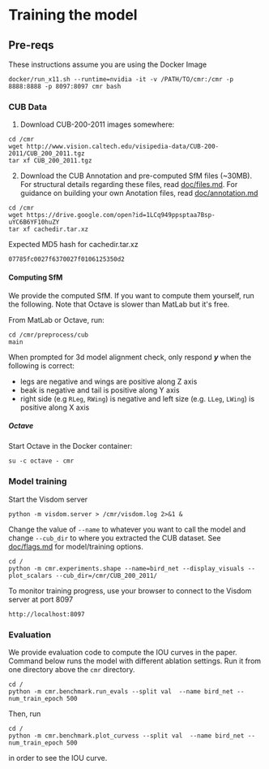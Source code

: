 # Training the model

## Pre-reqs

These instructions assume you are using the Docker Image

```
docker/run_x11.sh --runtime=nvidia -it -v /PATH/TO/cmr:/cmr -p 8888:8888 -p 8097:8097 cmr bash
```

### CUB Data

1. Download CUB-200-2011 images somewhere:

```
cd /cmr
wget http://www.vision.caltech.edu/visipedia-data/CUB-200-2011/CUB_200_2011.tgz
tar xf CUB_200_2011.tgz
```

2. Download the CUB Annotation and pre-computed SfM files (~30MB).  For structural details regarding these files, read [doc/files.md](files.md). For guidance on building your own Anotation files, read [doc/annotation.md](annotation.md)

```
cd /cmr
wget https://drive.google.com/open?id=1LCq949ppsptaa7Bsp-uYC6B6YF10huZY
tar xf cachedir.tar.xz
```

Expected MD5 hash for cachedir.tar.xz

```
07785fc0027f6370027f0106125350d2
```

#### Computing SfM

We provide the computed SfM. If you want to compute them yourself, run the following. Note that Octave is slower than MatLab but it's free.

From MatLab or Octave, run:

```
cd /cmr/preprocess/cub
main
```

When prompted for 3d model alignment check, only respond ***y*** when the following is correct:

* legs are negative and wings are positive along Z axis
* beak is negative and tail is positive along Y axis
* right side (e.g `RLeg`, `RWing`) is negative and left size (e.g. `LLeg`, `LWing`) is positive along X axis

##### Octave

Start Octave in the Docker container:

```
su -c octave - cmr
```

### Model training

Start the Visdom server

```
python -m visdom.server > /cmr/visdom.log 2>&1 &
```

Change the value of `--name` to whatever you want to call the model and change `--cub_dir` to where you extracted the CUB dataset. See [doc/flags.md](flags.md) for model/training options.

```
cd /
python -m cmr.experiments.shape --name=bird_net --display_visuals --plot_scalars --cub_dir=/cmr/CUB_200_2011/
```

To monitor training progress, use your browser to connect to the Visdom server at port 8097

```
http://localhost:8097
```

### Evaluation
We provide evaluation code to compute the IOU curves in the paper.
Command below runs the model with different ablation settings.
Run it from one directory above the `cmr` directory.

```
cd /
python -m cmr.benchmark.run_evals --split val  --name bird_net --num_train_epoch 500
```

Then, run 

```
cd /
python -m cmr.benchmark.plot_curvess --split val  --name bird_net --num_train_epoch 500
```
in order to see the IOU curve.
